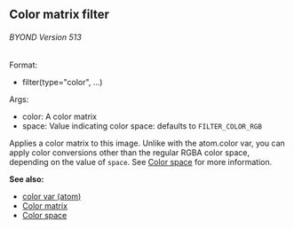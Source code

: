 ## Color matrix filter 
###### BYOND Version 513

<!-- -->
Format:
+   filter(type=\"color\", \...)
<!-- -->
Args:
+   color: A color matrix
+   space: Value indicating color space: defaults to `FILTER_COLOR_RGB`


Applies a color matrix to this image. Unlike with the
atom.color var, you can apply color conversions other than the regular
RGBA color space, depending on the value of `space`. See [Color
space](/ref/%7B%7Bappendix%7D%7D/color-space.md) for more information.

**See also:**
+   [color var (atom)](/ref/atom/var/color.md) 
+   [Color matrix](/ref/%7Bnotes%7D/color-matrix.md) 
+   [Color space](/ref/%7B%7Bappendix%7D%7D/color-space.md) 